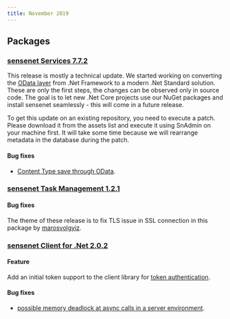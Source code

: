 ```yaml
---
title: November 2019
---
```


## Packages

### [sensenet Services 7.7.2](https://github.com/SenseNet/sensenet/releases/tag/v7.7.2)

This release is mostly a technical update. We started working on converting the [OData layer](https://github.com/sensenet/sensenet/issues/734) from .Net Framework to a modern .Net Standard solution. These are only the first steps, the changes can be observed only in source code. The goal is to let new .Net Core projects use our NuGet packages and install sensenet seamlessly - this will come in a future release.

To get this update on an existing repository, you need to execute a patch. Please download it from the assets list and execute it using SnAdmin on your machine first. It will take some time because we will rearrange metadata in the database during the patch.

#### Bug fixes

- [Content Type save through OData](https://github.com/sensenet/sensenet/issues/668).

### [sensenet Task Management 1.2.1](https://github.com/SenseNet/sn-taskmanagement/releases/tag/v1.2.1)

#### Bug fixes
The theme of these release is to fix TLS issue in SSL connection in this package by [marosvolgyiz](https://github.com/marosvolgyiz).

### [sensenet Client for .Net 2.0.2](https://github.com/SenseNet/sn-client-dotnet/releases/tag/v2.0.2/)

#### Feature
Add an initial token support to the client library for [token authentication](https://github.com/sensenet/sn-client-dotnet/issues/26).

#### Bug fixes
- [possible memory deadlock at async calls in a server environment](https://github.com/sensenet/sn-client-dotnet/issues/4). 

